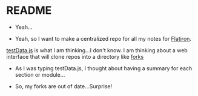 # README

- Yeah...

- Yeah, so I want to make a centralized repo for all my notes for [Flatiron]().

[testData.js](testData.js) is what I am thinking...I don't know. I am thinking about a web interface that will clone repos into a directory like [forks]() 

- As I was typing testData.js, I thought about having a summary for each section or module...

- So, my forks are out of date...Surprise! 